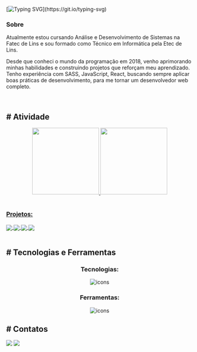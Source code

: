 [![Typing SVG](https://readme-typing-svg.demolab.com?font=Fira+Code&weight=600&repeat=false&width=435&lines=Ol%C3%A1+sou+Keven%2C+Desenvolvedor+Web.)](https://git.io/typing-svg)

<h3>Sobre</h3>
<p>Atualmente estou cursando Análise e Desenvolvimento de Sistemas na Fatec de Lins e sou formado como Técnico em Informática pela Etec de Lins.</p>

<p>Desde que conheci o mundo da programação em 2018, venho aprimorando minhas habilidades e construindo projetos que reforçam meu aprendizado. Tenho experiência com SASS, JavaScript, React, buscando sempre aplicar boas práticas de desenvolvimento, para me tornar um desenvolvedor web completo.</p>
<br>


<section>
  <h2># Atividade</h2>
  
  <div style="display: inline_block" align="center">
    <a href="https://github.com/Kevenshtk">
    <img height="180cm" src="https://github-readme-stats.vercel.app/api?username=Kevenshtk&show_icons=true&theme=tokyonight">
    <img height="180cm" src="https://github-readme-stats.vercel.app/api/top-langs/?username=Kevenshtk&layout=compact&langs_count=16&theme=tokyonight">
    <div align="left">
      <br>
      <h3>Projetos:</h3>
      <a href="https://github.com/Kevenshtk/cronicas-de-calcularia" target="_blank">
          <img align="center" src="https://github-readme-stats.vercel.app/api/pin/?username=Kevenshtk&repo=cronicas-de-calcularia&theme=tokyonight&hide_border=true">
        </a>
      <a href="https://github.com/Kevenshtk/Restaurant" target="_blank">
          <img align="center" src="https://github-readme-stats.vercel.app/api/pin/?username=Kevenshtk&repo=Restaurant&theme=tokyonight&hide_border=true">
        </a>
      <a href="https://github.com/Kevenshtk/Pokedex" target="_blank">
          <img align="center" src="https://github-readme-stats.vercel.app/api/pin/?username=Kevenshtk&repo=Pokedex&theme=tokyonight&hide_border=true">
        </a>
      <a href="https://github.com/Kevenshtk/Electrum" target="_blank">
          <img align="center" src="https://github-readme-stats.vercel.app/api/pin/?username=Kevenshtk&repo=Electrum&theme=tokyonight&hide_border=true">
        </a>
    </div>
  </div>
</section>
      
<br>


<section>
  <h2># Tecnologias e Ferramentas</h2>
  
  <div align="center">
    <h3>Tecnologias:</h3>
     <img align="center" src="https://skillicons.dev/icons?i=html,css,sass,js,react,styledcomponents,nodejs" alt="icons"/>
  </div>
  <div align="center">
    <h3>Ferramentas:</h3>
    <div>
      <img align="center" src="https://skillicons.dev/icons?i=vscode,git,github,npm,postman" alt="icons"/>
    </div>
  </div>
</section>


<section>
  <h2># Contatos</h2>
  
  <a href = "mailto:kevendicamargo@gmail.com"><img src="https://img.shields.io/badge/-Gmail-%23333?style=for-the-badge&logo=gmail&logoColor=white" target="_blank"></a> 
  <a href="https://linkedin.com/in/keven-di-camargo-elpidio-b67437236" target="_blank"><img src="https://img.shields.io/badge/-LinkedIn-%230077B5?style=for-the-badge&logo=linkedin&logoColor=white" target="_blank"></a>  
</section>
